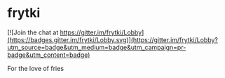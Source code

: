 # frytki

[![Join the chat at https://gitter.im/frytki/Lobby](https://badges.gitter.im/frytki/Lobby.svg)](https://gitter.im/frytki/Lobby?utm_source=badge&utm_medium=badge&utm_campaign=pr-badge&utm_content=badge)

For the love of fries
